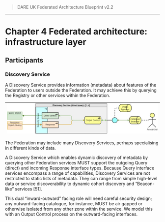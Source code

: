 > DARE UK Federated Architecture Blueprint  v2.2
----

# Chapter 4 Federated architecture: infrastructure layer
## Participants
### Discovery Service

A Discovery Service provides information (metadata) about features of the Federation to users outside the Federation. It may achieve this by querying the Registry or other services within the Federation. 

| [![Index service](../assets/images/federation-2-TRE_Federation_Elements_DS.jpg)](../assets/images/federation-2-TRE_Federation_Elements_DS.jpg) |
| ---- |

The Federation may include many Discovery Services, perhaps specialising in different kinds of data.

A Discovery Service which enables dynamic discovery of metadata by querying other Federation services MUST support the outgoing Query (direct) and incoming Response interface types. Because Query interface services encompass a range of capabilities, Discovery Services are not restricted to static lists of metadata. They can range from simple high-level data or service discoverability to dynamic cohort discovery and “Beacon-like” services [51].

This dual “inward-outward” facing role will need careful security design; any outward-facing catalogue, for instance, MUST be air gapped or otherwise isolated from any other zone within the service. We model this with an Output Control process on the outward-facing interfaces.


